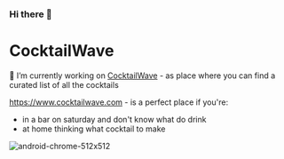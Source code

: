 ### Hi there 👋

# CocktailWave
🔭 I’m currently working on [CocktailWave](https://www.cocktailwave.com) - as place where you can find a curated list of all the cocktails

https://www.cocktailwave.com - is a perfect place if you're:
- in a bar on saturday and don't know what do drink
- at home thinking what cocktail to make


![android-chrome-512x512](https://github.com/polnikale1/polnikale1/assets/29108827/61cab6ff-1838-4bd3-9d2e-5640d4352942)
